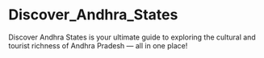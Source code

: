 
# Discover_Andhra_States
Discover Andhra States is your ultimate guide to exploring the cultural and tourist richness of Andhra Pradesh — all in one place!

